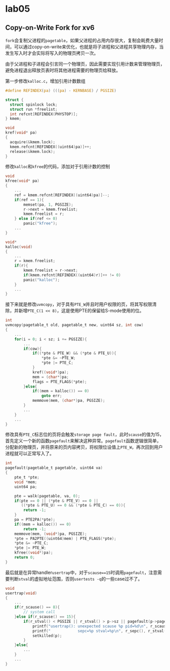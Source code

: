 # lab05

## Copy-on-Write Fork for xv6

`fork`会复制父进程的`pagetable`，如果父进程的占用内存很大，复制会耗费大量时间，可以通过copy-on-write来优化，也就是将子进程和父进程共享物理内存，当发生写入时才会实际将写入的物理页拷贝一次。

由于父进程和子进程会引言同一个物理页，因此需要实现引用计数来管理物理页，避免进程退出释放页表时将其他进程需要的物理页给释放。

第一步修改`kalloc.c`，增加引用计数数组
```c
#define REFINDEX(pa) (((pa) - KERNBASE) / PGSIZE)

struct {
  struct spinlock lock;
  struct run *freelist;
  int refcnt[REFINDEX(PHYSTOP)];
} kmem;

void
kref(void* pa)
{
  acquire(&kmem.lock);
  kmem.refcnt[REFINDEX((uint64)pa)]++;
  release(&kmem.lock);
}
```
修改`kalloc`和`kfree`的代码，添加对于引用计数的控制

```c
void
kfree(void* pa)
{
    ...
    ref = kmem.refcnt[REFINDEX((uint64)pa)]--;
    if(ref == 1){
        memset(pa, 1, PGSIZE);
        r->next = kmem.freelist;
        kmem.freelist = r;
    } else if(ref <= 0)
        panic("kfree");
    ...
}

void* 
kalloc(void)
{
    ...
    r = kmem.freelist;
    if(r){
        kmem.freelist = r->next;
        if(kmem.refcnt[REFINDEX((uint64)r)]++ != 0)
        panic("kalloc");
    }
    ...
}
```

接下来就是修改`uvmcopy`，对于具有`PTE_W`并且时用户权限的页，将其写权限清除，并新增`PTE_C(1 << 8)`，这是使用PTE的保留给S-mode使用的位。

```c
int
uvmcopy(pagetable_t old, pagetable_t new, uint64 sz, int cow)
{
    ...
    for(i = 0; i < sz; i += PGSIZE){
        ...
        if(cow){
            if((*pte & PTE_W) && (*pte & PTE_U)){
                *pte &= ~PTE_W;
                *pte |= PTE_C;
            }
            kref((void*)pa);
            mem = (char*)pa;
            flags = PTE_FLAGS(*pte);
        }else{
            if((mem = kalloc()) == 0)
                goto err;
            memmove(mem, (char*)pa, PGSIZE);
        }
        ...
    }
    ...
}
```

修改具有`PTE_C`标志位的页将会触发`storage page fault`，此时`scause`的值为15，首先定义一个新的函数`pagefault`来解决这种异常。`pagefault`函数逻辑很简单，分配新的物理页，并将原来的页内容拷贝，将权限位设值上`PTE_W`，再次回到用户进程就可以正常写入了。

```c
int
pagefault(pagetable_t pagetable, uint64 va)
{
    pte_t *pte;
    void *mem;
    uint64 pa;

    pte = walk(pagetable, va, 0);
    if(pte == 0 || (*pte & PTE_V) == 0 ||
       ((*pte & PTE_U) == 0 && (*pte & PTE_C) == 0)){
        return -1;
    }
    pa = PTE2PA(*pte);
    if((mem = kalloc()) == 0)
        return -1;
    memmove(mem, (void*)pa, PGSIZE);
    *pte = PA2PTE((uint64)mem) | PTE_FLAGS(*pte);
    *pte &= ~PTE_C;
    *pte |= PTE_W;
    kfree((void*)pa);
    return 0;
}
```

最后就是在异常handler`usertrap`中，对于`scause==15`时调用`pagefault`，注意需要判断`stval`的虚拟地址范围，否则`usertests -q`的一些case过不了。

```c
void
usertrap(void)
{
    ...
    if(r_scause() == 8){
        // system call
    }else if(r_scause() == 15){
        if(r_stval() < PGSIZE || r_stval() > p->sz || pagefault(p->pagetable, r_stval()) < 0){
            printf("usertrap(): unexpected scause %p pid=%d\n", r_scause(), p->pid);
            printf("            sepc=%p stval=%p\n", r_sepc(), r_stval());
            setkilled(p);
        }
    }else{
        ...
    }
    ...
}
```
